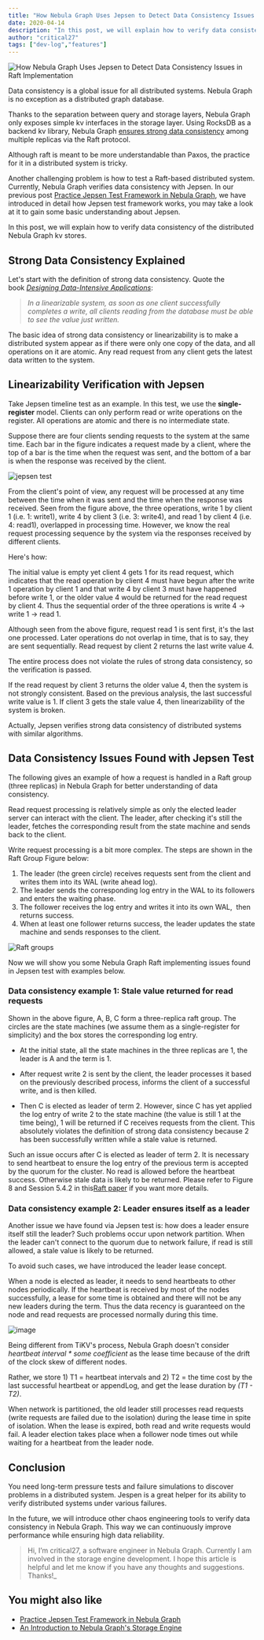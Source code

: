 ```yaml
---
title: "How Nebula Graph Uses Jepsen to Detect Data Consistency Issues in Raft Implementation"
date: 2020-04-14
description: "In this post, we will explain how to verify data consistency of the distributed Nebula Graph kv stores with the Jepsen test framework."
author: "critical27"
tags: ["dev-log","features"]
---
```

![How Nebula Graph Uses Jepsen to Detect Data Consistency Issues in Raft Implementation](https://user-images.githubusercontent.com/57335825/79313524-0c9e9300-7f33-11ea-85cd-1fbc5407614c.png)

Data consistency is a global issue for all distributed systems. Nebula Graph is no exception as a distributed graph database.

Thanks to the separation between query and storage layers, Nebula Graph only exposes simple kv interfaces in the storage layer. Using RocksDB as a backend kv library, Nebula Graph [ensures strong data consistency](https://nebula-graph.io/posts/nebula-graph-storage-engine-overview/) among multiple replicas via the Raft protocol.

Although raft is meant to be more understandable than Paxos, the practice for it in a distributed system is tricky.

Another challenging problem is how to test a Raft-based distributed system. Currently, Nebula Graph verifies data consistency with Jepsen. In our previous post [Practice Jepsen Test Framework in Nebula Graph](https://nebula-graph.io/posts/practice-jepsen-test-framework-in-nebula-graph/), we have introduced in detail how Jepsen test framework works, you may take a look at it to gain some basic understanding about Jepsen.

In this post, we will explain how to verify data consistency of the distributed Nebula Graph kv stores.

## Strong Data Consistency Explained

Let's start with the definition of strong data consistency.  Quote the book [_Designing Data-Intensive Applications_](https://www.amazon.com/Designing-Data-Intensive-Applications-Reliable-Maintainable-ebook/dp/B06XPJML5D/ref=sr_1_1?dchild=1&keywords=Designing+Data-Intensive+Applications&qid=1586310740&sr=8-1):

> _In a linearizable system, as soon as one client successfully completes a write, all clients reading from the database must be able to see the value just written._

The basic idea of strong data consistency or linearizability is to make a distributed system appear as if there were only one copy of the data, and all operations on it are atomic. Any read request from any client gets the latest data written to the system.

## Linearizability Verification with Jepsen

Take Jepsen timeline test as an example. In this test, we use the **single-register** model. Clients can only perform read or write operations on the register. All operations are atomic and there is no intermediate state.

Suppose there are four clients sending requests to the system at the same time. Each bar in the figure indicates a request made by a client, where the top of a bar is the time when the request was sent, and the bottom of a bar is when the response was received by the client.

![jepsen test](https://user-images.githubusercontent.com/57335825/79217801-043a4f80-7e82-11ea-85fc-a69c0518790d.png)

From the client's point of view, any request will be processed at any time between the time when it was sent and the time when the response was received. Seen from the figure above, the three operations, write 1 by client 1 (i.e. 1: write1), write 4 by client 3 (i.e. 3: write4), and read 1 by client 4 (i.e. 4: read1), overlapped in processing time. However, we know the real request processing sequence by the system via the responses received by different clients.

Here's how:

The initial value is empty yet client 4 gets 1 for its read request, which indicates that the read operation by client 4 must have begun after the write 1 operation by client 1 and that write 4 by client 3 must have happened before write 1, or the older value 4 would be returned for the read request by client 4. Thus the sequential order of the three operations is write 4 -> write 1 -> read 1. 

Although seen from the above figure, request read 1 is sent first, it's the last one processed. Later operations do not overlap in time, that is to say, they are sent sequentially. Read request by client 2 returns the last write value 4. 

The entire process does not violate the rules of strong data consistency, so the verification is passed.

If the read request by client 3 returns the older value 4, then the system is not strongly consistent. Based on the previous analysis, the last successful write value is 1. If client 3 gets the stale value 4, then linearizability of the system is broken.

Actually, Jepsen verifies strong data consistency of distributed systems with similar algorithms.

## Data Consistency Issues Found with Jepsen Test

The following gives an example of how a request is handled in a Raft group (three replicas) in Nebula Graph for better understanding of data consistency.

Read request processing is relatively simple as only the elected leader server can interact with the client. The leader, after checking it's still the leader, fetches the corresponding result from the state machine and sends back to the client.

Write request processing is a bit more complex. The steps are shown in the Raft Group Figure below:

1. The leader (the green circle) receives requests sent from the client and writes them into its WAL (write ahead log).
1. The leader sends the corresponding log entry in the WAL to its followers and enters the waiting phase.
1. The follower receives the log entry and writes it into its own WAL,  then returns success.
1. When at least one follower returns success, the leader updates the state machine and sends responses to the client.

![Raft groups](https://user-images.githubusercontent.com/57335825/79217666-cccba300-7e81-11ea-81ac-b55cd84cbfcc.png)

Now we will show you some Nebula Graph Raft implementing issues found in Jepsen test with examples below.

### Data consistency example 1: Stale value returned for read requests 

Shown in the above figure, A, B, C form a three-replica raft group. The circles are the state machines (we assume them as a single-register for simplicity) and the box stores the corresponding log entry.


- At the initial state, all the state machines in the three replicas are 1, the leader is A and the term is 1.

- After request write 2 is sent by the client, the leader processes it based on the previously described process, informs the client of a successful write, and  is then killed.

- Then C is elected as leader of term 2. However, since C has yet applied the log entry of write 2 to the state machine (the value is still 1 at the time being), 1 will be returned if C receives requests from the client. This absolutely violates the definition of strong data consistency because 2 has been successfully written while a stale value is returned.

Such an issue occurs after C is elected as leader of term 2. It is necessary to send heartbeat to ensure the log entry of the previous term is accepted by the quorum for the cluster. No read is allowed before the heartbeat success. Otherwise stale data is likely to be returned. Please refer to Figure 8 and Session 5.4.2 in this[Raft paper](https://raft.github.io/raft.pdf) if you want more details.

### Data consistency example 2: Leader ensures itself as a leader

Another issue we have found via Jepsen test is: how does a leader ensure itself still the leader? Such problems occur upon network partition. When the leader can't connect to the quorum due to network failure, if read is still allowed, a stale value is likely to be returned.

To avoid such cases, we have introduced the leader lease concept.

When a node is elected as leader, it needs to send heartbeats to other nodes periodically. If the heartbeat is received by most of the nodes successfully, a lease for some time is obtained and there will not be any new leaders during the term. Thus the data recency is guaranteed on the node and read requests are processed normally during this time.

![image](https://user-images.githubusercontent.com/57335825/79217878-259b3b80-7e82-11ea-9e51-dbe929e11753.png)

Being different from TiKV's process, Nebula Graph doesn't consider _heartbeat interval * some coefficient_ as the lease time because of the drift of the clock skew of different nodes.

Rather, we store 1) T1 = heartbeat intervals and 2) T2 = the time cost by the last successful heartbeat or   appendLog, and    get the lease duration by _(T1 - T2)_.

When network is partitioned, the old leader still processes read requests (write requests are failed due to the isolation) during the lease time in spite of isolation. When the lease is expired, both read and write requests would fail. A leader election takes place when a follower node times out while waiting for a heartbeat from the leader node.

## Conclusion

You need long-term pressure tests and failure simulations to discover problems in a distributed system. Jespen is a great helper for its ability to verify distributed systems under various failures.

In the future, we will introduce other chaos engineering tools to verify data consistency in Nebula Graph. This way we can continuously improve performance while ensuring high data reliability.

> Hi, I’m critical27, a software engineer in Nebula Graph. Currently I am involved in the storage engine development. I hope this article is helpful and let me know if you have any thoughts and suggestions. Thanks!_

## You might also like

- [Practice Jepsen Test Framework in Nebula Graph](https://nebula-graph.io/posts/practice-jepsen-test-framework-in-nebula-graph/)
- [An Introduction to Nebula Graph's Storage Engine](https://nebula-graph.io/posts/nebula-graph-storage-engine-overview/)